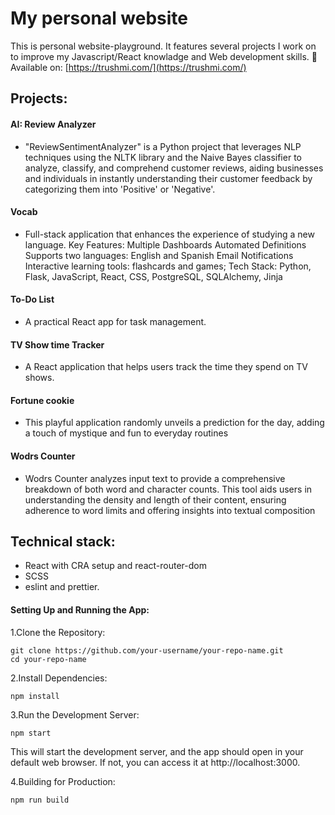 # My personal website

This is personal website-playground. It features several projects I work on to improve my
Javascript/React knowladge and Web development skills.
🔗 Available on: [https://trushmi.com/](https://trushmi.com/)

## Projects:

#### AI: Review Analyzer

- "ReviewSentimentAnalyzer" is a Python project that leverages NLP techniques using the NLTK library and the Naive Bayes classifier to analyze, classify, and comprehend customer reviews, aiding businesses and individuals in instantly understanding their customer feedback by categorizing them into 'Positive' or 'Negative'.

#### Vocab

- Full-stack application that enhances the experience of studying a new language. Key Features: Multiple Dashboards Automated Definitions Supports two languages: English and Spanish Email Notifications Interactive learning tools: flashcards and games;
  Tech Stack: Python, Flask, JavaScript, React, CSS, PostgreSQL, SQLAlchemy, Jinja

#### To-Do List

- A practical React app for task management.

#### TV Show time Tracker 

- A React application that helps users track the time they spend on TV shows.

#### Fortune cookie

- This playful application randomly unveils a prediction for the day, adding a touch of mystique and fun to everyday routines

#### Wodrs Counter

- Wodrs Counter analyzes input text to provide a comprehensive breakdown of both word and character counts. This tool aids users in understanding the density and length of their content, ensuring adherence to word limits and offering insights into textual composition

## Technical stack:

- React with CRA setup and react-router-dom
- SCSS
- eslint and prettier.

#### Setting Up and Running the App:

1.Clone the Repository:

```
git clone https://github.com/your-username/your-repo-name.git
cd your-repo-name
```

2.Install Dependencies:

```
npm install
```

3.Run the Development Server:

```
npm start
```

This will start the development server, and the app should open in your default web browser. If not, you can access it at http://localhost:3000.

4.Building for Production:

```
npm run build
```


